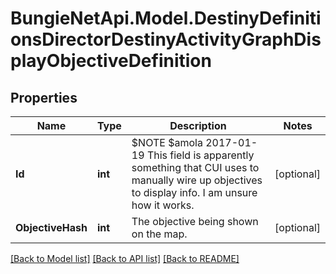 
# BungieNetApi.Model.DestinyDefinitionsDirectorDestinyActivityGraphDisplayObjectiveDefinition

## Properties

Name | Type | Description | Notes
------------ | ------------- | ------------- | -------------
**Id** | **int** | $NOTE $amola 2017-01-19 This field is apparently something that CUI uses to manually wire up objectives to display info. I am unsure how it works. | [optional] 
**ObjectiveHash** | **int** | The objective being shown on the map. | [optional] 

[[Back to Model list]](../README.md#documentation-for-models)
[[Back to API list]](../README.md#documentation-for-api-endpoints)
[[Back to README]](../README.md)

